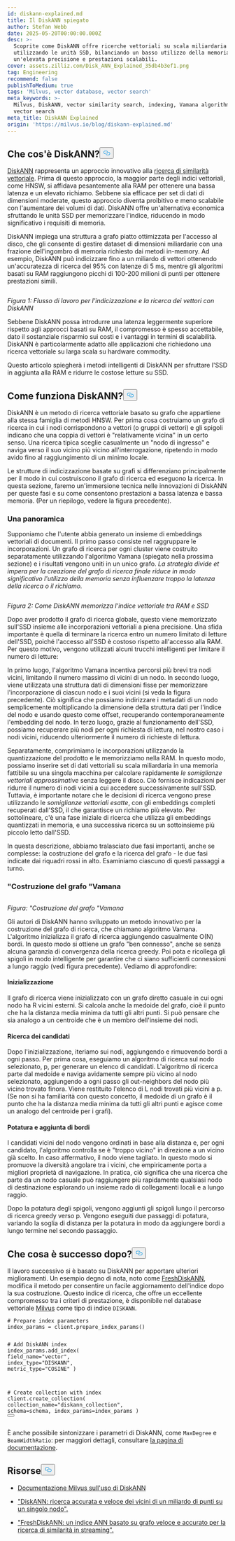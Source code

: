```yaml
---
id: diskann-explained.md
title: Il DiskANN spiegato
author: Stefan Webb
date: 2025-05-20T00:00:00.000Z
desc: >-
  Scoprite come DiskANN offre ricerche vettoriali su scala miliardaria
  utilizzando le unità SSD, bilanciando un basso utilizzo della memoria,
  un'elevata precisione e prestazioni scalabili.
cover: assets.zilliz.com/Disk_ANN_Explained_35db4b3ef1.png
tag: Engineering
recommend: false
publishToMedium: true
tags: 'Milvus, vector database, vector search'
meta_keywords: >-
  Milvus, DiskANN, vector similarity search, indexing, Vamana algorithm, disk
  vector search
meta_title: DiskANN Explained
origin: 'https://milvus.io/blog/diskann-explained.md'
---
```

<h2 id="What-is-DiskANN" class="common-anchor-header">Che cos'è DiskANN?<button data-href="#What-is-DiskANN" class="anchor-icon" translate="no">
      <svg translate="no"
        aria-hidden="true"
        focusable="false"
        height="20"
        version="1.1"
        viewBox="0 0 16 16"
        width="16"
      >
        <path
          fill="#0092E4"
          fill-rule="evenodd"
          d="M4 9h1v1H4c-1.5 0-3-1.69-3-3.5S2.55 3 4 3h4c1.45 0 3 1.69 3 3.5 0 1.41-.91 2.72-2 3.25V8.59c.58-.45 1-1.27 1-2.09C10 5.22 8.98 4 8 4H4c-.98 0-2 1.22-2 2.5S3 9 4 9zm9-3h-1v1h1c1 0 2 1.22 2 2.5S13.98 12 13 12H9c-.98 0-2-1.22-2-2.5 0-.83.42-1.64 1-2.09V6.25c-1.09.53-2 1.84-2 3.25C6 11.31 7.55 13 9 13h4c1.45 0 3-1.69 3-3.5S14.5 6 13 6z"
        ></path>
      </svg>
    </button></h2><p><a href="https://github.com/microsoft/DiskANN">DiskANN</a> rappresenta un approccio innovativo alla <a href="https://zilliz.com/learn/vector-similarity-search">ricerca di similarità vettoriale</a>. Prima di questo approccio, la maggior parte degli indici vettoriali, come HNSW, si affidava pesantemente alla RAM per ottenere una bassa latenza e un elevato richiamo. Sebbene sia efficace per set di dati di dimensioni moderate, questo approccio diventa proibitivo e meno scalabile con l'aumentare dei volumi di dati. DiskANN offre un'alternativa economica sfruttando le unità SSD per memorizzare l'indice, riducendo in modo significativo i requisiti di memoria.</p>
<p>DiskANN impiega una struttura a grafo piatto ottimizzata per l'accesso al disco, che gli consente di gestire dataset di dimensioni miliardarie con una frazione dell'ingombro di memoria richiesto dai metodi in-memory. Ad esempio, DiskANN può indicizzare fino a un miliardo di vettori ottenendo un'accuratezza di ricerca del 95% con latenze di 5 ms, mentre gli algoritmi basati su RAM raggiungono picchi di 100-200 milioni di punti per ottenere prestazioni simili.</p>
<p>
  <span class="img-wrapper">
    <img translate="no" src="https://assets.zilliz.com/Vector_indexing_and_search_workflow_with_Disk_ANN_41cdf33652.png" alt="" class="doc-image" id="" />
    <span></span>
  </span>
</p>
<p><em>Figura 1: Flusso di lavoro per l'indicizzazione e la ricerca dei vettori con DiskANN</em></p>
<p>Sebbene DiskANN possa introdurre una latenza leggermente superiore rispetto agli approcci basati su RAM, il compromesso è spesso accettabile, dato il sostanziale risparmio sui costi e i vantaggi in termini di scalabilità. DiskANN è particolarmente adatto alle applicazioni che richiedono una ricerca vettoriale su larga scala su hardware commodity.</p>
<p>Questo articolo spiegherà i metodi intelligenti di DiskANN per sfruttare l'SSD in aggiunta alla RAM e ridurre le costose letture su SSD.</p>
<h2 id="How-Does-DiskANN-Work" class="common-anchor-header">Come funziona DiskANN?<button data-href="#How-Does-DiskANN-Work" class="anchor-icon" translate="no">
      <svg translate="no"
        aria-hidden="true"
        focusable="false"
        height="20"
        version="1.1"
        viewBox="0 0 16 16"
        width="16"
      >
        <path
          fill="#0092E4"
          fill-rule="evenodd"
          d="M4 9h1v1H4c-1.5 0-3-1.69-3-3.5S2.55 3 4 3h4c1.45 0 3 1.69 3 3.5 0 1.41-.91 2.72-2 3.25V8.59c.58-.45 1-1.27 1-2.09C10 5.22 8.98 4 8 4H4c-.98 0-2 1.22-2 2.5S3 9 4 9zm9-3h-1v1h1c1 0 2 1.22 2 2.5S13.98 12 13 12H9c-.98 0-2-1.22-2-2.5 0-.83.42-1.64 1-2.09V6.25c-1.09.53-2 1.84-2 3.25C6 11.31 7.55 13 9 13h4c1.45 0 3-1.69 3-3.5S14.5 6 13 6z"
        ></path>
      </svg>
    </button></h2><p>DiskANN è un metodo di ricerca vettoriale basato su grafo che appartiene alla stessa famiglia di metodi HNSW. Per prima cosa costruiamo un grafo di ricerca in cui i nodi corrispondono a vettori (o gruppi di vettori) e gli spigoli indicano che una coppia di vettori è "relativamente vicina" in un certo senso. Una ricerca tipica sceglie casualmente un "nodo di ingresso" e naviga verso il suo vicino più vicino all'interrogazione, ripetendo in modo avido fino al raggiungimento di un minimo locale.</p>
<p>Le strutture di indicizzazione basate su grafi si differenziano principalmente per il modo in cui costruiscono il grafo di ricerca ed eseguono la ricerca. In questa sezione, faremo un'immersione tecnica nelle innovazioni di DiskANN per queste fasi e su come consentono prestazioni a bassa latenza e bassa memoria. (Per un riepilogo, vedere la figura precedente).</p>
<h3 id="An-Overview" class="common-anchor-header">Una panoramica</h3><p>Supponiamo che l'utente abbia generato un insieme di embeddings vettoriali di documenti. Il primo passo consiste nel raggruppare le incorporazioni. Un grafo di ricerca per ogni cluster viene costruito separatamente utilizzando l'algoritmo Vamana (spiegato nella prossima sezione) e i risultati vengono uniti in un unico grafo. <em>La strategia divide et impera per la creazione del grafo di ricerca finale riduce in modo significativo l'utilizzo della memoria senza influenzare troppo la latenza della ricerca o il richiamo.</em></p>
<p>
  <span class="img-wrapper">
    <img translate="no" src="https://assets.zilliz.com/How_Disk_ANN_stores_vector_index_across_RAM_and_SSD_d6564b087f.jpg" alt="" class="doc-image" id="" />
    <span></span>
  </span>
</p>
<p><em>Figura 2: Come DiskANN memorizza l'indice vettoriale tra RAM e SSD</em></p>
<p>Dopo aver prodotto il grafo di ricerca globale, questo viene memorizzato sull'SSD insieme alle incorporazioni vettoriali a piena precisione. Una sfida importante è quella di terminare la ricerca entro un numero limitato di letture dell'SSD, poiché l'accesso all'SSD è costoso rispetto all'accesso alla RAM. Per questo motivo, vengono utilizzati alcuni trucchi intelligenti per limitare il numero di letture:</p>
<p>In primo luogo, l'algoritmo Vamana incentiva percorsi più brevi tra nodi vicini, limitando il numero massimo di vicini di un nodo. In secondo luogo, viene utilizzata una struttura dati di dimensioni fisse per memorizzare l'incorporazione di ciascun nodo e i suoi vicini (si veda la figura precedente). Ciò significa che possiamo indirizzare i metadati di un nodo semplicemente moltiplicando la dimensione della struttura dati per l'indice del nodo e usando questo come offset, recuperando contemporaneamente l'embedding del nodo. In terzo luogo, grazie al funzionamento dell'SSD, possiamo recuperare più nodi per ogni richiesta di lettura, nel nostro caso i nodi vicini, riducendo ulteriormente il numero di richieste di lettura.</p>
<p>Separatamente, comprimiamo le incorporazioni utilizzando la quantizzazione del prodotto e le memorizziamo nella RAM. In questo modo, possiamo inserire set di dati vettoriali su scala miliardaria in una memoria fattibile su una singola macchina per calcolare rapidamente <em>le somiglianze vettoriali approssimative</em> senza leggere il disco. Ciò fornisce indicazioni per ridurre il numero di nodi vicini a cui accedere successivamente sull'SSD. Tuttavia, è importante notare che le decisioni di ricerca vengono prese utilizzando le <em>somiglianze vettoriali esatte</em>, con gli embeddings completi recuperati dall'SSD, il che garantisce un richiamo più elevato. Per sottolineare, c'è una fase iniziale di ricerca che utilizza gli embeddings quantizzati in memoria, e una successiva ricerca su un sottoinsieme più piccolo letto dall'SSD.</p>
<p>In questa descrizione, abbiamo tralasciato due fasi importanti, anche se complesse: la costruzione del grafo e la ricerca del grafo - le due fasi indicate dai riquadri rossi in alto. Esaminiamo ciascuno di questi passaggi a turno.</p>
<h3 id="Vamana-Graph-Construction" class="common-anchor-header">"Costruzione del grafo "Vamana</h3><p>
  <span class="img-wrapper">
    <img translate="no" src="https://assets.zilliz.com/Vamana_Graph_Construction_ecb4dab839.jpg" alt="" class="doc-image" id="" />
    <span></span>
  </span>
</p>
<p><em>Figura: "Costruzione del grafo "Vamana</em></p>
<p>Gli autori di DiskANN hanno sviluppato un metodo innovativo per la costruzione del grafo di ricerca, che chiamano algoritmo Vamana. L'algoritmo inizializza il grafo di ricerca aggiungendo casualmente O(N) bordi. In questo modo si ottiene un grafo "ben connesso", anche se senza alcuna garanzia di convergenza della ricerca greedy. Poi pota e ricollega gli spigoli in modo intelligente per garantire che ci siano sufficienti connessioni a lungo raggio (vedi figura precedente). Vediamo di approfondire:</p>
<h4 id="Initialization" class="common-anchor-header">Inizializzazione</h4><p>Il grafo di ricerca viene inizializzato con un grafo diretto casuale in cui ogni nodo ha R vicini esterni. Si calcola anche la medoide del grafo, cioè il punto che ha la distanza media minima da tutti gli altri punti. Si può pensare che sia analogo a un centroide che è un membro dell'insieme dei nodi.</p>
<h4 id="Search-for-Candidates" class="common-anchor-header">Ricerca dei candidati</h4><p>Dopo l'inizializzazione, iteriamo sui nodi, aggiungendo e rimuovendo bordi a ogni passo. Per prima cosa, eseguiamo un algoritmo di ricerca sul nodo selezionato, p, per generare un elenco di candidati. L'algoritmo di ricerca parte dal medoide e naviga avidamente sempre più vicino al nodo selezionato, aggiungendo a ogni passo gli out-neighbors del nodo più vicino trovato finora. Viene restituito l'elenco di L nodi trovati più vicini a p. (Se non si ha familiarità con questo concetto, il medoide di un grafo è il punto che ha la distanza media minima da tutti gli altri punti e agisce come un analogo del centroide per i grafi).</p>
<h4 id="Pruning-and-Adding-Edges" class="common-anchor-header">Potatura e aggiunta di bordi</h4><p>I candidati vicini del nodo vengono ordinati in base alla distanza e, per ogni candidato, l'algoritmo controlla se è "troppo vicino" in direzione a un vicino già scelto. In caso affermativo, il nodo viene tagliato. In questo modo si promuove la diversità angolare tra i vicini, che empiricamente porta a migliori proprietà di navigazione. In pratica, ciò significa che una ricerca che parte da un nodo casuale può raggiungere più rapidamente qualsiasi nodo di destinazione esplorando un insieme rado di collegamenti locali e a lungo raggio.</p>
<p>Dopo la potatura degli spigoli, vengono aggiunti gli spigoli lungo il percorso di ricerca greedy verso p. Vengono eseguiti due passaggi di potatura, variando la soglia di distanza per la potatura in modo da aggiungere bordi a lungo termine nel secondo passaggio.</p>
<h2 id="What’s-Next" class="common-anchor-header">Che cosa è successo dopo?<button data-href="#What’s-Next" class="anchor-icon" translate="no">
      <svg translate="no"
        aria-hidden="true"
        focusable="false"
        height="20"
        version="1.1"
        viewBox="0 0 16 16"
        width="16"
      >
        <path
          fill="#0092E4"
          fill-rule="evenodd"
          d="M4 9h1v1H4c-1.5 0-3-1.69-3-3.5S2.55 3 4 3h4c1.45 0 3 1.69 3 3.5 0 1.41-.91 2.72-2 3.25V8.59c.58-.45 1-1.27 1-2.09C10 5.22 8.98 4 8 4H4c-.98 0-2 1.22-2 2.5S3 9 4 9zm9-3h-1v1h1c1 0 2 1.22 2 2.5S13.98 12 13 12H9c-.98 0-2-1.22-2-2.5 0-.83.42-1.64 1-2.09V6.25c-1.09.53-2 1.84-2 3.25C6 11.31 7.55 13 9 13h4c1.45 0 3-1.69 3-3.5S14.5 6 13 6z"
        ></path>
      </svg>
    </button></h2><p>Il lavoro successivo si è basato su DiskANN per apportare ulteriori miglioramenti. Un esempio degno di nota, noto come <a href="https://arxiv.org/abs/2105.09613">FreshDiskANN</a>, modifica il metodo per consentire un facile aggiornamento dell'indice dopo la sua costruzione. Questo indice di ricerca, che offre un eccellente compromesso tra i criteri di prestazione, è disponibile nel database vettoriale <a href="https://milvus.io/docs/overview.md">Milvus</a> come tipo di indice <code translate="no">DISKANN</code>.</p>
<pre><code translate="no" class="language-python"><span class="hljs-comment"># Prepare index parameters</span>
index_params = client.prepare_index_params()

<span class="hljs-comment"># Add DiskANN index</span>
index_params.add_index(
    field_name=<span class="hljs-string">&quot;vector&quot;</span>,
    index_type=<span class="hljs-string">&quot;DISKANN&quot;</span>,
    metric_type=<span class="hljs-string">&quot;COSINE&quot;</span>
)

<span class="hljs-comment"># Create collection with index</span>
client.create_collection(
    collection_name=<span class="hljs-string">&quot;diskann_collection&quot;</span>,
    schema=schema,
    index_params=index_params
)
<button class="copy-code-btn"></button></code></pre>
<p>È anche possibile sintonizzare i parametri di DiskANN, come <code translate="no">MaxDegree</code> e <code translate="no">BeamWidthRatio</code>: per maggiori dettagli, consultare <a href="https://milvus.io/docs/disk_index.md#On-disk-Index">la pagina di documentazione</a>.</p>
<h2 id="Resources" class="common-anchor-header">Risorse<button data-href="#Resources" class="anchor-icon" translate="no">
      <svg translate="no"
        aria-hidden="true"
        focusable="false"
        height="20"
        version="1.1"
        viewBox="0 0 16 16"
        width="16"
      >
        <path
          fill="#0092E4"
          fill-rule="evenodd"
          d="M4 9h1v1H4c-1.5 0-3-1.69-3-3.5S2.55 3 4 3h4c1.45 0 3 1.69 3 3.5 0 1.41-.91 2.72-2 3.25V8.59c.58-.45 1-1.27 1-2.09C10 5.22 8.98 4 8 4H4c-.98 0-2 1.22-2 2.5S3 9 4 9zm9-3h-1v1h1c1 0 2 1.22 2 2.5S13.98 12 13 12H9c-.98 0-2-1.22-2-2.5 0-.83.42-1.64 1-2.09V6.25c-1.09.53-2 1.84-2 3.25C6 11.31 7.55 13 9 13h4c1.45 0 3-1.69 3-3.5S14.5 6 13 6z"
        ></path>
      </svg>
    </button></h2><ul>
<li><p><a href="https://milvus.io/docs/disk_index.md#On-disk-Index">Documentazione Milvus sull'uso di DiskANN</a></p></li>
<li><p><a href="https://suhasjs.github.io/files/diskann_neurips19.pdf">"DiskANN: ricerca accurata e veloce dei vicini di un miliardo di punti su un singolo nodo".</a></p></li>
<li><p><a href="https://arxiv.org/abs/2105.09613">"FreshDiskANN: un indice ANN basato su grafo veloce e accurato per la ricerca di similarità in streaming".</a></p></li>
</ul>
